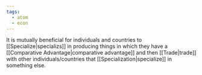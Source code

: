 ```yaml
---
tags:
  - atom
  - econ
---
```


It is mutually beneficial for individuals and countries to [[Specialize|specializs]] in producing things in which they have a [[Comparative Advantage|comparative advantage]] and then [[Trade|trade]] with other individuals/countries that [[Specialization|specialize]] in something else.